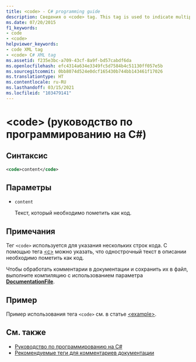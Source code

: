 ```yaml
---
title: <code> - C# programming guide
description: Сведения о <code> tag. This tag is used to indicate multiple lines of code, while <c> marks single-line text in a description as code. в XML.
ms.date: 07/20/2015
f1_keywords:
- code
- <code>
helpviewer_keywords:
- code XML tag
- <code> C# XML tag
ms.assetid: f235e3bc-a709-43cf-8a9f-bd57cabdf6da
ms.openlocfilehash: efc4314a634e3349fc5d7584b4c51130ff057e5b
ms.sourcegitcommit: 0bb8074d524e0dcf165430b744bb143461f17026
ms.translationtype: HT
ms.contentlocale: ru-RU
ms.lasthandoff: 03/15/2021
ms.locfileid: "103479141"
---
```

# <a name="code-c-programming-guide"></a>\<code> (руководство по программированию на C#)

## <a name="syntax"></a>Синтаксис

```xml
<code>content</code>
```

## <a name="parameters"></a>Параметры

- `content`

  Текст, который необходимо пометить как код.

## <a name="remarks"></a>Примечания

Тег `<code>` используется для указания нескольких строк кода. С помощью тега [\<c>](./code-inline.md) можно указать, что однострочный текст в описании необходимо пометить как код.

Чтобы обработать комментарии в документации и сохранить их в файл, выполните компиляцию с использованием параметра [**DocumentationFile**](../../language-reference/compiler-options/output.md#documentationfile).

## <a name="example"></a>Пример

Пример использования тега `<code>` см. в статье [\<example>](./example.md).

## <a name="see-also"></a>См. также

- [Руководство по программированию на C#](../index.md)
- [Рекомендуемые теги для комментариев документации](./recommended-tags-for-documentation-comments.md)
